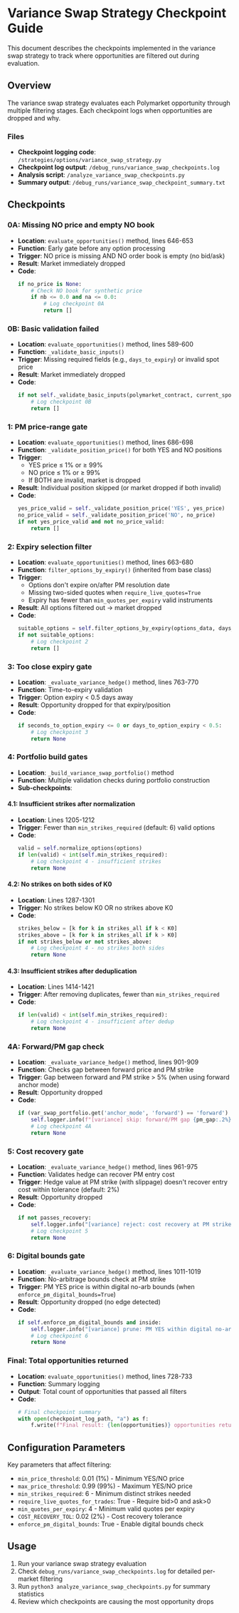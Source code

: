 # Variance Swap Strategy Checkpoint Guide

This document describes the checkpoints implemented in the variance swap strategy to track where opportunities are filtered out during evaluation.

## Overview

The variance swap strategy evaluates each Polymarket opportunity through multiple filtering stages. Each checkpoint logs when opportunities are dropped and why.

### Files
- **Checkpoint logging code**: `/strategies/options/variance_swap_strategy.py`
- **Checkpoint log output**: `/debug_runs/variance_swap_checkpoints.log`
- **Analysis script**: `/analyze_variance_swap_checkpoints.py`
- **Summary output**: `/debug_runs/variance_swap_checkpoint_summary.txt`

## Checkpoints

### 0A: Missing NO price and empty NO book
- **Location**: `evaluate_opportunities()` method, lines 646-653
- **Function**: Early gate before any option processing
- **Trigger**: NO price is missing AND NO order book is empty (no bid/ask)
- **Result**: Market immediately dropped
- **Code**:
  ```python
  if no_price is None:
      # Check NO book for synthetic price
      if nb <= 0.0 and na <= 0.0:
          # Log checkpoint 0A
          return []
  ```

### 0B: Basic validation failed
- **Location**: `evaluate_opportunities()` method, lines 589-600
- **Function**: `_validate_basic_inputs()` 
- **Trigger**: Missing required fields (e.g., `days_to_expiry`) or invalid spot price
- **Result**: Market immediately dropped
- **Code**:
  ```python
  if not self._validate_basic_inputs(polymarket_contract, current_spot):
      # Log checkpoint 0B
      return []
  ```

### 1: PM price-range gate
- **Location**: `evaluate_opportunities()` method, lines 686-698
- **Function**: `_validate_position_price()` for both YES and NO positions
- **Trigger**: 
  - YES price ≤ 1% or ≥ 99%
  - NO price ≤ 1% or ≥ 99%
  - If BOTH are invalid, market is dropped
- **Result**: Individual position skipped (or market dropped if both invalid)
- **Code**:
  ```python
  yes_price_valid = self._validate_position_price('YES', yes_price)
  no_price_valid = self._validate_position_price('NO', no_price)
  if not yes_price_valid and not no_price_valid:
      return []
  ```

### 2: Expiry selection filter
- **Location**: `evaluate_opportunities()` method, lines 663-680
- **Function**: `filter_options_by_expiry()` (inherited from base class)
- **Trigger**:
  - Options don't expire on/after PM resolution date
  - Missing two-sided quotes when `require_live_quotes=True`
  - Expiry has fewer than `min_quotes_per_expiry` valid instruments
- **Result**: All options filtered out → market dropped
- **Code**:
  ```python
  suitable_options = self.filter_options_by_expiry(options_data, days_to_expiry)
  if not suitable_options:
      # Log checkpoint 2
      return []
  ```

### 3: Too close expiry gate
- **Location**: `_evaluate_variance_hedge()` method, lines 763-770
- **Function**: Time-to-expiry validation
- **Trigger**: Option expiry < 0.5 days away
- **Result**: Opportunity dropped for that expiry/position
- **Code**:
  ```python
  if seconds_to_option_expiry <= 0 or days_to_option_expiry < 0.5:
      # Log checkpoint 3
      return None
  ```

### 4: Portfolio build gates
- **Location**: `_build_variance_swap_portfolio()` method
- **Function**: Multiple validation checks during portfolio construction
- **Sub-checkpoints**:

#### 4.1: Insufficient strikes after normalization
- **Location**: Lines 1205-1212
- **Trigger**: Fewer than `min_strikes_required` (default: 6) valid options
- **Code**:
  ```python
  valid = self.normalize_options(options)
  if len(valid) < int(self.min_strikes_required):
      # Log checkpoint 4 - insufficient strikes
      return None
  ```

#### 4.2: No strikes on both sides of K0
- **Location**: Lines 1287-1301
- **Trigger**: No strikes below K0 OR no strikes above K0
- **Code**:
  ```python
  strikes_below = [k for k in strikes_all if k < K0]
  strikes_above = [k for k in strikes_all if k > K0]
  if not strikes_below or not strikes_above:
      # Log checkpoint 4 - no strikes both sides
      return None
  ```

#### 4.3: Insufficient strikes after deduplication
- **Location**: Lines 1414-1421
- **Trigger**: After removing duplicates, fewer than `min_strikes_required`
- **Code**:
  ```python
  if len(valid) < int(self.min_strikes_required):
      # Log checkpoint 4 - insufficient after dedup
      return None
  ```

### 4A: Forward/PM gap check
- **Location**: `_evaluate_variance_hedge()` method, lines 901-909
- **Function**: Checks gap between forward price and PM strike
- **Trigger**: Gap between forward and PM strike > 5% (when using forward anchor mode)
- **Result**: Opportunity dropped
- **Code**:
  ```python
  if (var_swap_portfolio.get('anchor_mode', 'forward') == 'forward') and (pm_gap is not None) and (pm_gap > max_gap):
      self.logger.info(f"[variance] skip: forward/PM gap {pm_gap:.2%} exceeds {max_gap:.2%}")
      # Log checkpoint 4A
      return None
  ```

### 5: Cost recovery gate
- **Location**: `_evaluate_variance_hedge()` method, lines 961-975
- **Function**: Validates hedge can recover PM entry cost
- **Trigger**: Hedge value at PM strike (with slippage) doesn't recover entry cost within tolerance (default: 2%)
- **Result**: Opportunity dropped
- **Code**:
  ```python
  if not passes_recovery:
      self.logger.info("[variance] reject: cost recovery at PM strike %s fails...")
      # Log checkpoint 5
      return None
  ```

### 6: Digital bounds gate
- **Location**: `_evaluate_variance_hedge()` method, lines 1011-1019
- **Function**: No-arbitrage bounds check at PM strike
- **Trigger**: PM YES price is within digital no-arb bounds (when `enforce_pm_digital_bounds=True`)
- **Result**: Opportunity dropped (no edge detected)
- **Code**:
  ```python
  if self.enforce_pm_digital_bounds and inside:
      self.logger.info("[variance] prune: PM YES within digital no-arb band...")
      # Log checkpoint 6
      return None
  ```

### Final: Total opportunities returned
- **Location**: `evaluate_opportunities()` method, lines 728-733
- **Function**: Summary logging
- **Output**: Total count of opportunities that passed all filters
- **Code**:
  ```python
  # Final checkpoint summary
  with open(checkpoint_log_path, "a") as f:
      f.write(f"Final result: {len(opportunities)} opportunities returned\n")
  ```

## Configuration Parameters

Key parameters that affect filtering:

- `min_price_threshold`: 0.01 (1%) - Minimum YES/NO price
- `max_price_threshold`: 0.99 (99%) - Maximum YES/NO price  
- `min_strikes_required`: 6 - Minimum distinct strikes needed
- `require_live_quotes_for_trades`: True - Require bid>0 and ask>0
- `min_quotes_per_expiry`: 4 - Minimum valid quotes per expiry
- `COST_RECOVERY_TOL`: 0.02 (2%) - Cost recovery tolerance
- `enforce_pm_digital_bounds`: True - Enable digital bounds check

## Usage

1. Run your variance swap strategy evaluation
2. Check `debug_runs/variance_swap_checkpoints.log` for detailed per-market filtering
3. Run `python3 analyze_variance_swap_checkpoints.py` for summary statistics
4. Review which checkpoints are causing the most opportunity drops